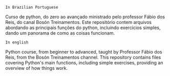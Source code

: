     In Brazilian Portuguese
Curso de python, do zero ao avançado ministrado pelo professor Fábio dos Reis, do canal Bosón Treinamentos. 
Este repositório contem arquivos abordando as principais funções do python, incluindo exercicios simples, dando um panorama de como as coisas funcionam.

    In english
Python course, from beginner to advanced, taught by Professor Fábio dos Reis, from the Bosón Treinamentos channel. This repository contains files covering Python's main functions, including simple exercises, providing an overview of how things work.

